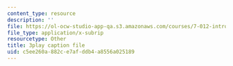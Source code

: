 ```yaml
---
content_type: resource
description: ''
file: https://ol-ocw-studio-app-qa.s3.amazonaws.com/courses/7-012-introduction-to-biology-fall-2004/c5ee260a882ce7afddb4a8556a025189_9iaoypSrIT0.srt
file_type: application/x-subrip
resourcetype: Other
title: 3play caption file
uid: c5ee260a-882c-e7af-ddb4-a8556a025189
---
```

